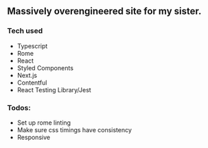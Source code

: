 ## Massively overengineered site for my sister.

### Tech used

- Typescript
- Rome
- React
- Styled Components
- Next.js
- Contentful
- React Testing Library/Jest

### Todos:

- Set up rome linting
- Make sure css timings have consistency
- Responsive
